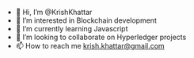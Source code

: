 - 👋 Hi, I’m @KrishKhattar
- 👀 I’m interested in Blockchain development
- 🌱 I’m currently learning Javascript
- 💞️ I’m looking to collaborate on Hyperledger projects
- 📫 How to reach me krish.khattar@gmail.com

<!---
KrishKhattar/KrishKhattar is a ✨ special ✨ repository because its `README.md` (this file) appears on your GitHub profile.
You can click the Preview link to take a look at your changes.
--->

